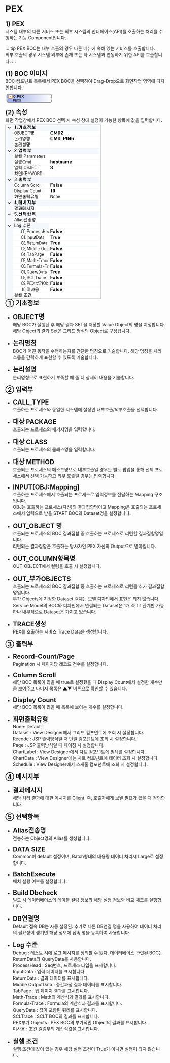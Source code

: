 # PEX

<!-- PEX-->
<b style="font-size: 20px">1) PEX</b><br/>
시스템 내부의 다른 서비스 또는 외부 시스템의 인터페이스(API)를 호출하는 처리를 수행하는 기능 Component입니다.
<!-- Remark -->
::: tip <Badge type="tip" text="Remark" vertical="middle" /> 
  PEX BOC는 내부 호출의 경우 다른 메뉴에 속해 있는 서비스를 호출합니다. <br/>
   외부 호출의 경우 시스템 외부에 존재 또는 타 시스템과 연동하기 위한 API를 호출합니다.
:::
<!-- -->

<b style="font-size: 20px">(1) BOC 이미지</b><br/>
BOC 컴포넌트 목록에서 PEX BOC을 선택하여 Drag-Drop으로 화면작업 영역에 디자인합니다. <br/>
<img src="../../.vuepress\public\documentation\service-model\BOC\InterfaceBOC\PEXBoc.png" style="position: relative;top: 5px; width:150px;"> <br/>

<b style="font-size: 20px">(2) 속성</b><br/>
화면 작업창에서 PEX BOC 선택 시 속성 창에 설정이 가능한 항목에 값을 입력합니다. <br/>
<img src="../../.vuepress\public\documentation\service-model\BOC\InterfaceBOC\Property(3).png" class="boxBorder" style="position: relative;top: 5px; width:300px;"> <br/>
<b style="font-size: 20px">➀ 기초정보 </b><br/>
- <b style="font-size: 20px">OBJECT명 </b><br/>
해당 BOC가 실행된 후 해당 결과 SET을 저장할 Value Object의 명을 지정합니다. 해당 Object의 결과 Set은 그리드 형식의 Object로 구성됩니다.<br/>

- <b style="font-size: 20px">논리명칭 </b><br/>
BOC가 어떤 동작을 수행하는지를 간단한 명칭으로 기술합니다. 해당 명칭을 처리 흐름을 간략하게 표현할 수 있도록 기술합니다.<br/>

- <b style="font-size: 20px">논리설명 </b><br/>
논리명칭으로 표현하기 부족할 때 좀 더 상세히 내용을 기술합니다.

<b style="font-size: 20px">➁ 입력부</b><br/>
- <b style="font-size: 20px">CALL_TYPE </b><br/>
호출하는 프로세스와 동일한 시스템에 설정인 내부호출/외부호출을 선택합니다.

- <b style="font-size: 20px">대상 PACKAGE </b><br/>
호출되는 프로세스의 패키지명을 입력합니다.

- <b style="font-size: 20px">대상 CLASS </b><br/>
호출되는 프로세스의 클래스명을 입력합니다.

- <b style="font-size: 20px">대상 METHOD </b><br/>
호출되는 프로세스의 메소드명으로 내부호출일 경우는 별도 팝업을 통해 전체 프로세스에서 선택 가능하고 외부 호출일 경우는 입력합니다.

- <b style="font-size: 20px">INPUT[OBJ:Mapping]</b><br/>
호출하는 프로세스에서 호출되는 프로세스로 입력정보를 전달하는 Mapping 구조입니다. <br/>
OBJ는 호출하는 프로세스(자신)의 결과집합명이고 Mapping은 호출되는 프로세스에서 입력으로 받을 START BOC의 Dataset명을 설정합니다.<br/>

- <b style="font-size: 20px">OUT_OBJECT 명 </b><br/>
호출되는 프로세스의 BOC 결과집합 중 호출하는 프로세스로 리턴할 결과집합명입니다. <br/>
리턴되는 결과집합은 호출하는 당사자인 PEX 자신의 Output으로 받아집니다.

- <b style="font-size: 20px">OUT_COLUMN항목명 </b><br/>
OUT_OBJECT에서 컬럼을 호출 시 설정합니다.

- <b style="font-size: 20px">OUT_부가OBJECTS </b><br/>
호출되는 프로세스의 BOC 결과집합 중 호출하는 프로세스로 리턴을 추가 결과집합명입니다. <br/>
부가 Objects에 지정한 Dataset 객체는 모델 디자인에서 표현은 되지 않습니다. <br/>
Service Model의 BOC와 디자인에서 연결되는 Dataset은 1개 즉 1:1 관계만 가능하나 내부적으로 Dataset은 가지고 있습니다.

- <b style="font-size: 20px">TRACE생성 </b><br/>
PEX를 호출하는 서비스 Trace Data을 생성합니다.

<b style="font-size: 20px">➂ 출력부</b><br/>
- <b style="font-size: 20px">Record-Count/Page </b><br/>
Pagination 시 페이지당 레코드 건수를 설정합니다.

- <b style="font-size: 20px">Column Scroll </b><br/>
해당 BOC 목록이 많을 때 true로 설정했을 때 Display Count에서 설정한 개수만큼 보여주고 나머지 목록은 ▲▼ 버튼으로 확인할 수 있습니다.

- <b style="font-size: 20px">Display Count </b><br/>
해당 BOC 목록이 많을 때 목록에 보이는 개수를 설정합니다.

- <b style="font-size: 20px">화면출력유형 </b><br/>
None: Default<br/>
Dataset : View Designer에서 그리드 컴포넌트에 조회 시 설정합니다. <br/>
Recode : JSP 출력방식일 때 단일 컴포넌트에 조회 시 설정합니다. <br/>
Page : JSP 출력방식일 때 페이징 시 설정합니다.<br/>
ChartLabel : View Designer에서 차트 컴포넌트에 범례를 설정합니다.<br/>
ChartData : View Designer에는 차트 컴포넌트에 데이터 조회 시 설정합니다. <br/>
Schedule : View Designer에서 스케줄 컴포넌트에 조회 시 설정합니다.<br/>

<b style="font-size: 20px">➃ 메시지부</b><br/>
- <b style="font-size: 20px">결과메시지 </b><br/>
해당 처리 결과에 대한 메시지를 Client. 즉, 호출자에게 보낼 필요가 있을 때 정의합니다.

<b style="font-size: 20px">➄ 선택항목</b><br/>
- <b style="font-size: 20px">Alias전송명 </b><br/>
전송하는 Object명의 Alias를 생성합니다.

- <b style="font-size: 20px">DATA SIZE </b><br/>
Common이 default 설정이며, Batch형태의 대용량 데이터 처리시 Large로 설정합니다.

- <b style="font-size: 20px">BatchExecute </b><br/>
배치 실행 여부를 설정합니다.

- <b style="font-size: 20px">Build Dbcheck </b><br/>
빌드 시 데이터베이스의 테이블 컬럼 정보와 해당 설정 정보와 비교 체크를 실행합니다.

- <b style="font-size: 20px">DB연결명 </b><br/>
Default 접속 DB는 자동 설정된. 추가로 다른 DB연결 명을 사용하여 데이터 처리의 필요성이 생기면 해당 정보에 접속 명을 등록하여 사용합니다.

- <b style="font-size: 20px">Log 수준 </b><br/>
Debug : 테스트 시에 로그 메시지를 정의할 수 있다. 데이터베이스 관련된 BOC는 ReturnData와 QueryData를 사용합니다.<br/>
ProcessHead : Seq번호, 프로세스 타입을 표시합니다.<br/>
InputData : 입력 데이터를 표시합니다.<br/>
ReturnData : 결과 데이터를 표시합니다.<br/>
Middle OutputData : 중간과정 결과 데이터를 표시합니다.<br/>
TabPage : 탭 페이지 결과를 표시합니다.<br/>
Math-Trace : Math의 계산식과 결과를 표시합니다.<br/>
Formula-Trace : Formula의 계산식과 결과를 표시합니다.<br/>
QueryData : 값이 포함된 쿼리를 표시합니다.<br/>
SCLTrace : SCLT BOC의 결과를 표시합니다.<br/>
PEX부가 Objects : PEX BOC의 부가적인 Object의 결과를 표시합니다.<br/>
미사용 : 조건 컬럼부의 계산식값을 표시합니다.<br/>

- <b style="font-size: 20px">실행 조건 </b><br/>
실행 조건에 값이 있는 경우 해당 실행 조건이 True가 아니면 실행이 되지 않습니다.

<style type='text/css'>
  [class*="boxBorder"] { border: 1px solid #bbb; }
  [class*="font20"] { font-size: 20px }
  [class*="font18"] { font-size: 18px }
  [class="spanBtn"] { border: 1px solid #bbb;border-radius: 4px;padding: 3px;background:white; color:dimgrey; }
  [class="spanEx2"] { font-size: 18px; color: #00a4ff; }
  [class="spanEx"] { color: #00a4ff; }
  [class="fontB"] { color: rgb(106, 139, 173); font-size:18px }
</style>